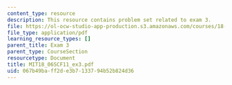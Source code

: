 ```yaml
---
content_type: resource
description: This resource contains problem set related to exam 3.
file: https://ol-ocw-studio-app-production.s3.amazonaws.com/courses/18-06sc-linear-algebra-fall-2011/067b49baff2de3b7133794b52b824d36_MIT18_06SCF11_ex3.pdf
file_type: application/pdf
learning_resource_types: []
parent_title: Exam 3
parent_type: CourseSection
resourcetype: Document
title: MIT18_06SCF11_ex3.pdf
uid: 067b49ba-ff2d-e3b7-1337-94b52b824d36
---
```


